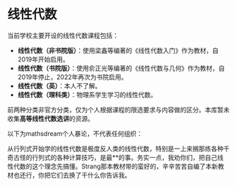 # 线性代数

当前学校主要开设的线性代数课程包括：

* **线性代数（非书院版）**：使用梁鑫等编著的《线性代数入门》作为教材，自2019年开始启用。
* **线性代数（书院版）**：使用俞正光等编著的《线性代数与几何》作为教材，自2019年停止，2022年再次为书院启用。
* **线性代数（英）**：本人不了解。
* **线性代数（理科类）**：物理系学生学习的线性代数。

前两种分类非官方分类，仅为个人根据课程的限选要求与内容做的区分。本库暂未收集**高等线性代数选讲**的资源。


以下为mathsdream个人暴论，不代表任何组织：

从行列式开始学的线性代数是极度反人类的线性代数，特别是一上来搁那练各种千奇古怪的行列式的各种计算技巧，是最\**的事。务实一点，我劝你们，把自己线性代数的这个理念先搞懂。Strang那本教材带的蛮好的，辛辛苦苦自编了本新教材也还行，你把它们去换了干什么你告诉我。

